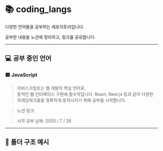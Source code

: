 # 📚 coding_langs

다양한 언어들을 공부하는 레포지토리입니다.

공부한 내용을 노션에 정리하고, 링크를 공유합니다.

---

## 💻 공부 중인 언어

### 🟨 JavaScript

> 자바스크립트는 웹 개발의 핵심 언어로,  
> 동적인 웹 인터페이스 구현에 필수적입니다.
> React, Next.js 등과 같이 다양한 프레임워크들을
> 정확하게 동작시키기 위해 공부를 시작합니다.

> 노션 링크:

> 시작 공부 날짜: 2025 / 7 / 28

---

## 📁 폴더 구조 예시
